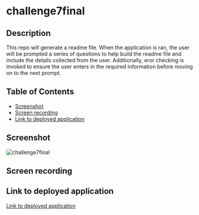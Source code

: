 # challenge7final

## Description

This repo will generate a readme file. When the application is ran, the user will be prompted a series of questions to help build the readme file and include the details collected from the user. Additionally, eror checking is invoked to ensure the user enters in the required information before moving on to the next prompt.

## Table of Contents

* [Screenshot](#screenshot)<br />
* [Screen recording](#screen-recording)<br />
* [Link to deployed application](#link-to-deployed-application)<br />

## Screenshot

![challenge7final]()

## Screen recording



## Link to deployed application

[Link to deployed application](https://vutanguofa.github.io/challenge7final/)
